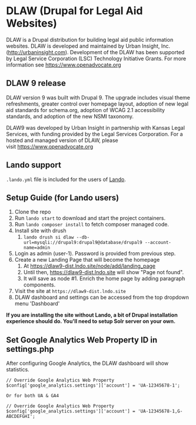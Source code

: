 # DLAW (Drupal for Legal Aid Websites)

DLAW is a Drupal distribution for building legal aid public information websites. DLAW is developed and maintained by Urban Insight, Inc. (http://urbaninsight.com). Development of the DLAW has been supported by Legal Service Corporation (LSC) Technology Initiative Grants. For more information see https://www.openadvocate.org

## DLAW 9 release
DLAW version 9 was built with Drupal 9. The upgrade includes visual theme refreshments, greater control over homepage layout, adoption of new legal aid standards for schema.org, adoption of WCAG 2.1 accessibility standards, and adoption of the new NSMI taxonomy.

DLAW9 was developed by Urban Insight in partnership with Kansas Legal Services, with funding provided by the Legal Services Corporation. For a hosted and managed version of DLAW, please visit https://www.openadvocate.org


## Lando support
`.lando.yml` file is included for the users of [Lando](https://lando.dev/).

## Setup Guide (for Lando users)
1. Clone the repo
2. Run `lando start` to download and start the project containers.
3. Run `lando composer install` to fetch composer managed code.
4. Install site with drush
   1. `lando drush si dlaw --db-url=mysqli://drupal9:drupal9@database/drupal9 --account-name=admin`
5. Login as admin (user-1). Password is provided from previous step.
6. Create a new Landing Page that will become the homepage
   1. At https://dlaw9-dist.lndo.site/node/add/landing_page
   2. Until then, https://dlaw9-dist.lndo.site will show "Page not found".
   3. It will save as node #1. Enrich the home page by adding paragraph components.
7. Visit the site at `https://dlaw9-dist.lndo.site`
8. DLAW dashboard and settings can be accessed from the top dropdown menu 'Dashboard'

**If you are installing the site without Lando, a bit of Drupal installation experience should do. You'll need to setup Solr server on your own.**


## Set Google Analytics Web Property ID in settings.php
After configuring Google Analytics, the DLAW dashboard will show statistics.
```
// Override Google Analytics Web Property
$config['google_analytics.settings']['account'] = 'UA-12345678-1';

Or for both UA & GA4

// Override Google Analytics Web Property
$config['google_analytics.settings']['account'] = 'UA-12345678-1,G-ABCDEFGHI';
```
